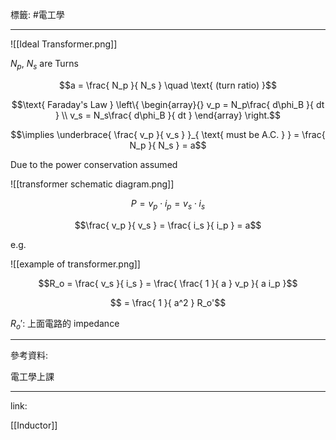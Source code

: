 標籤: #電工學 

---

![[Ideal Transformer.png]]

$N_p$, $N_s$ are Turns

$$a = \frac{ N_p }{ N_s } \quad \text{ (turn ratio) }$$

$$\text{ Faraday's Law } \left\{
\begin{array}{}
	v_p = N_p\frac{ d\phi_B }{ dt } \\
	v_s = N_s\frac{ d\phi_B }{ dt }
\end{array}
\right.$$

$$\implies \underbrace{ \frac{ v_p }{ v_s } }_{ \text{ must be A.C. } } = \frac{ N_p }{ N_s } = a$$

Due to the power conservation assumed

![[transformer schematic diagram.png]]

$$P = v_p\cdot i_p = v_s\cdot i_s$$

$$\frac{ v_p }{ v_s } = \frac{ i_s }{ i_p } = a$$

e.g.

![[example of transformer.png]]

$$R_o = \frac{ v_s }{ i_s } = \frac{ \frac{ 1 }{ a } v_p }{ a i_p }$$

$$ = \frac{ 1 }{ a^2 } R_o'$$

$R_o'$: 上面電路的 impedance

---

參考資料:

電工學上課

---

link:

[[Inductor]]